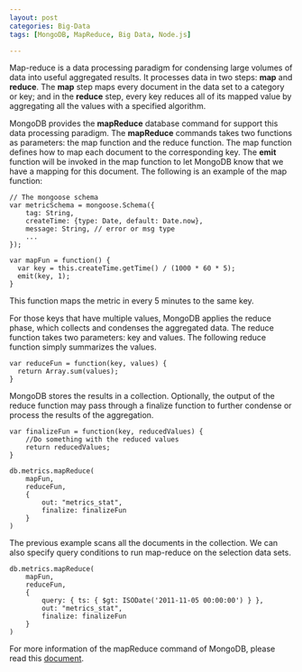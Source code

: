 ```yaml
---
layout: post
categories: Big-Data
tags: [MongoDB, MapReduce, Big Data, Node.js]

---
```


Map-reduce is a data processing paradigm for condensing large volumes of data into useful aggregated results.
It processes data in two steps: **map** and **reduce**. The **map** step maps every document in the data set
to a category or key; and in the **reduce** step, every key reduces all of its mapped value by aggregating all
the values with a specified algorithm.

MongoDB provides the **mapReduce** database command for support this data processing paradigm. The **mapReduce**
commands takes two functions as parameters: the map function and the reduce function. The map function defines
how to map each document to the corresponding key. The **emit** function will be invoked in the map function to
let MongoDB know that we have a mapping for this document. The following is an example of the map function:

```
// The mongoose schema
var metricSchema = mongoose.Schema({
    tag: String,
    createTime: {type: Date, default: Date.now},
    message: String, // error or msg type
    ...
});

var mapFun = function() {
  var key = this.createTime.getTime() / (1000 * 60 * 5);
  emit(key, 1);
}
```

This function maps the metric in every 5 minutes to the same key.

For those keys that have multiple values, MongoDB applies the reduce phase, which collects and condenses the aggregated data. 
The reduce function takes two parameters: key and values. The following reduce function simply summarizes the values.

```
var reduceFun = function(key, values) {
  return Array.sum(values);
}
```

MongoDB stores the results in a collection. Optionally, the output of the reduce function may pass 
through a finalize function to further condense or process the results of the aggregation.

```
var finalizeFun = function(key, reducedValues) {
    //Do something with the reduced values
    return reducedValues;
}

db.metrics.mapReduce(
    mapFun,
    reduceFun,
    {
        out: "metrics_stat",
        finalize: finalizeFun
    }
)
```

The previous example scans all the documents in the collection. We can also specify query conditions to 
run map-reduce on the selection data sets.

```
db.metrics.mapReduce(
    mapFun,
    reduceFun,
    {
        query: { ts: { $gt: ISODate('2011-11-05 00:00:00') } },
        out: "metrics_stat",
        finalize: finalizeFun
    }
)
```

For more information of the mapReduce command of MongoDB, please read this [document](https://docs.mongodb.com/manual/reference/method/db.collection.mapReduce/#db.collection.mapReduce).